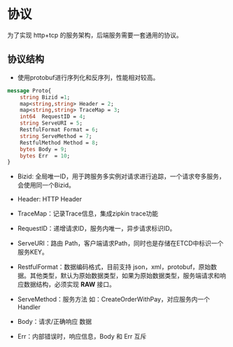 # 协议
为了实现 http+tcp 的服务架构，后端服务需要一套通用的协议。

## 协议结构
* 使用protobuf进行序列化和反序列，性能相对较高。
```protobuf
message Proto{
    string Bizid =1; 
	map<string,string> Header = 2;
    map<string,string> TraceMap = 3;
	int64  RequestID = 4; 
	string ServeURI = 5; 
    RestfulFormat Format = 6; 
    string ServeMethod = 7; 
	RestfulMethod Method = 8;
	bytes Body = 9; 
	bytes Err  = 10;
}
```

* Bizid: 全局唯一ID，用于跨服务多实例对请求进行追踪，一个请求夸多服务，会使用同一个Bizid。

* Header: HTTP Header

* TraceMap：记录Trace信息，集成zipkin trace功能

* RequestID：递增请求ID，服务内唯一，异步请求标识ID。

* ServeURI：路由 Path，客户端请求Path，同时也是存储在ETCD中标识一个服务KEY。

* RestfulFormat：数据编码格式，目前支持 json，xml，protobuf，原始数据。其他类型，默认为原始数据类型，如果为原始数据类型，服务端请求和响应数据结构，必须实现 **RAW** 接口。

* ServeMethod：服务方法 如：CreateOrderWithPay，对应服务内一个Handler

* Body：请求/正确响应 数据

* Err：内部错误时，响应信息，Body 和 Err 互斥